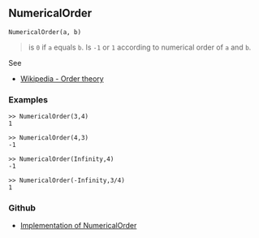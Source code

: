 ## NumericalOrder

```
NumericalOrder(a, b)
```

> is `0` if `a` equals `b`. Is `-1` or `1` according to numerical order of `a` and `b`.
 
See
* [Wikipedia - Order theory](https://en.wikipedia.org/wiki/Order_theory)

### Examples

```
>> NumericalOrder(3,4)
1

>> NumericalOrder(4,3)
-1

>> NumericalOrder(Infinity,4)
-1

>> NumericalOrder(-Infinity,3/4)
1

```


### Github

* [Implementation of NumericalOrder](https://github.com/axkr/symja_android_library/blob/master/symja_android_library/matheclipse-core/src/main/java/org/matheclipse/core/builtin/StructureFunctions.java#L1388) 
